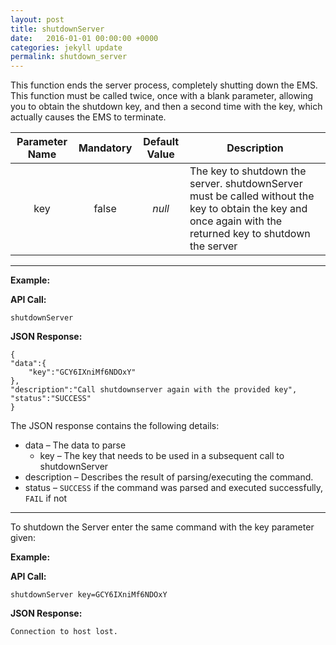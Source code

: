 ```yaml
---
layout: post
title: shutdownServer
date:   2016-01-01 00:00:00 +0000
categories: jekyll update
permalink: shutdown_server
---
```


This function ends the server process, completely shutting down the EMS. This function must be called twice, once with a blank parameter, allowing you to obtain the shutdown key, and then a second time with the key, which actually causes the EMS to terminate.

| Parameter Name | Mandatory | Default Value | Description                              |
| :------------: | :-------: | :-----------: | ---------------------------------------- |
|      key       |   false   |    *null*     | The key to shutdown the server. shutdownServer must be called without the key to obtain the key and once again with the returned key to shutdown the server |

------

**Example:**

**API Call:**

``` 
shutdownServer
```

**JSON Response:**

``` 
{
"data":{
    "key":"GCY6IXniMf6NDOxY"
},
"description":"Call shutdownserver again with the provided key",
"status":"SUCCESS"
}
```

The JSON response contains the following details:

- data – The data to parse
  - key – The key that needs to be used in a subsequent call to shutdownServer
- description – Describes the result of parsing/executing the command.
- status – `SUCCESS` if the command was parsed and executed successfully, `FAIL` if not

------

To shutdown the Server enter the same command with the key parameter given:

**Example:**

**API Call:**

``` 
shutdownServer key=GCY6IXniMf6NDOxY
```

**JSON Response:**

``` 
Connection to host lost.
```
